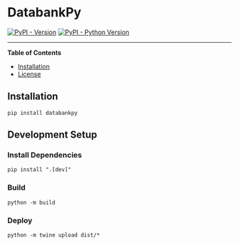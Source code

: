 # DatabankPy

[![PyPI - Version](https://img.shields.io/pypi/v/databankpy.svg)](https://pypi.org/project/databankpy)
[![PyPI - Python Version](https://img.shields.io/pypi/pyversions/databankpy.svg)](https://pypi.org/project/databankpy)

-----

**Table of Contents**

- [Installation](#installation)
- [License](#license)

## Installation

```shell
pip install databankpy
```

## Development Setup

### Install Dependencies

```shell
pip install ".[dev]"
```

### Build

```shell
python -m build
```

### Deploy

```shell
python -m twine upload dist/*
```